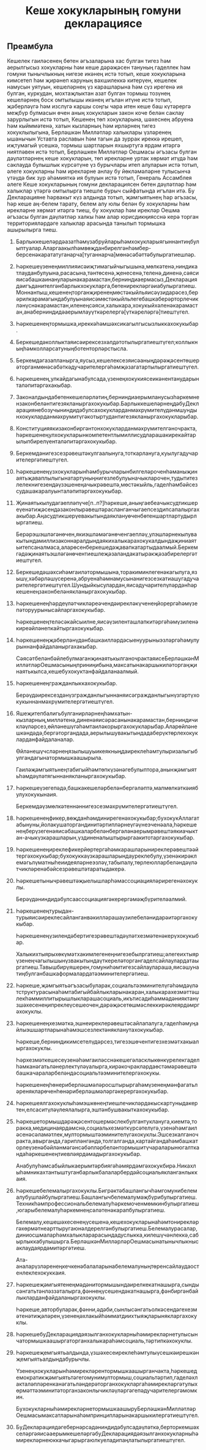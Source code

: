 <h1 align='center'>Кеше хокукларының гомуни декларациясе</h1>
<h2>Преамбула</h2>
<p>Кешелек гаиләсенең бөтен әгъзаларына хас булган тигез һәм аерылгысыз хокукларны һәм кеше дәрәҗәсен тануның гаделлек һәм гомуни тынычлыкның нигезе икәнең истә тотып,
кеше хокукларына кимсетеп һәм җирәнеп каруның вәхшилеккә китерүен, кешелек намусын уятуын, кешеләрнең үз карашларына һәм сүз ирегенә ия булган, куркудан, мохтаҗлыктан азат булган тормыш тозүнең кешеләрнең боск омтылышы икәнең игълан итүне истә тотып,
җәберләүгә һәм изслүгә каршы соңгы чара итен кеше баш күтәрергә меҗбүр булмасын өчен аның хокукларын закон коче белән саклау зарурлыгын истә тотып,
Кешенең төп хокукларына, шәхеснең абруена һәм кыйммәтенә, хатын кызларның һәм ирләрнең тигез хокуклылыгына, Берләшкән Милләтләр халыклары үзләренең ышанычын Уставта раславын һәм тагын да зуррак иреккә ирешеп, иҗтумагый үсешкә, тормыш шартларын яхшыртуга ярдәм итәргә ниятләвен истә тотып,
Берләшкен Милләтләр Оешмасы әгъзасы булган дәүләтләрнең кеше хокукларын, төп ирекләрне уртак хөрмәт итүдә һәм саклауда булышлык күрсәтүне үз бурычлары итеп алуларын истә тотып,
әлеге хокукларны һәм ирекләрне анлау бу йөкләмәләрне тулысынча үтәүдә бик зур әһәмияткә ия булуын истә тотып,
Генераль Ассамблея
әлеге Кеше хокукларының гомуни декларациясен бөтен дәүләтләр һәм халыклар үтәргә омтылырга тиешле бурыч сыйфатында игълан итә. Бу Декларацияне һәрвакыт күз алдында тотып, җәмгыятьнең һәр әгъзасы, һәр кеше аң-белем тарату, белем алу юлы белән бу хокукларны һәм ирекләрне хөрмәт итәргә тиеш, бу хокуклар һәм ирекләр Оешма әгъзасы булган дәүләтләр халкы һәм алар юрисдикңиясснә керә торган территорияләрдәге халыклар арасында танылып тормышка ашырылырга тиеш.</p>
<ol>
  <li>
    <p>Барлыккешеләрдәазатһәмүзабруйларыһәмхокукларыягыннантиңбулыптуалар.Аларгаакылһәмвөҗданбирелгәнһәмбер-берсенәкарататуганарча[туганнарча]мөнәсәбәттәбулыргатиешләр.</p>
  </li>
  <li>
    <p>Һәркешеүзенеңмиллияисәиҗтимагыйчыгышына,мөлкәтенә,ниндикатлауданбулуына,расасына,тәнтөсенә,җенесенә,теленә,диненә,сәясияисәбашкаинануларынакарамастан,берниндиаермасыз,Декларациядәигъданителгәнбарлыкхокукларга,бөтенирекләргәиабулыргатиеш.Моннантыш,кешенеңторганҗиренеңмөстәкыйльяисәүзидарәсез,берәрилкарамагындабулуынаяисәмөстәкыйльлегебашкаберәрторлечикләнүснәкарамастан,иленеңсәяси,халыкара,хокукыйхәленәкарамастан,анаберниндидәаерымлауүткәрелергә[үткәреләргә]тиештүгел.</p>
  </li>
  <li>
    <p>Һәркешенеңтормышка,иреккәһәмшәхсикагылгысызлыккахокукыбар.</p>
  </li>
  <li>
    <p>Беркешедәколлыктаяисәирексезхәлдәтотылыргатиештүгел;коллыкныңһәмколларсатуныңботенторләрстысла.</p>
  </li>
  <li>
    <p>Беркемдәгазапланырга,яусыз,кешелексезяисәаныңдәрәҗәсентөшерәторганмөнәсәбәткәдучарителергәһәмҗәзагатартылыргатиештүгел.</p>
  </li>
  <li>
    <p>Һәркешенең,улкайдагынабулсада,үзенеңхокукиясеикәнентанударынталәпитәргәхакыбар.</p>
  </li>
  <li>
    <p>Законалдындабөтенкешеләрләтиң,берниндиаерымланусызһәркемнензаконбеләнтигезякланыргахокукыбар.БарлыккешеләрнеңдәбуДекларациянебозучыниндидәбулсахокукларданмәхрүмителүдәнмшундынхокукларданмәхрумитүгәкотыртудантигезякланыргахокукларыбар.</p>
  </li>
  <li>
    <p>Конституцияякизаконбиргәнтонхокукларданмәхрүмителгәночракта,һәркешенеңулхокукларынкомпетентлымиллисудларашакирекайтарылыпбирелүенталәпитәргәхокукыбар.</p>
  </li>
  <li>
    <p>Беркемдәнигезсезрәвештәкулгаалынуга,тоткарлануга,куылугадучарителергәтиештүгел.</p>
  </li>
  <li>
    <p>Һәркешенеңүзхокукларынһәмбурычларынбилгеләроченһәманыҗинаятьҗаваплылыгынатартуныңнигезлебулуыначыкларочен,тудытитезлелекнигезендәүзэшенеңачыкрәвештә,мөстәкыйль,гаделһәмбәйсезсудашакаралуынталәпитәргәхокукыбар.</p>
  </li>
  <li>
    <p>Җинаятькылудагаепләпүче[п..п?]һәркеше,аныңгаебеачыксудтикшереүенәтиҗәсендәзаконлырәвештәрасланганчыгаепсездипсапалыргахакыбар.Аңасудтикшерүевакытындаяклануөченбөтеншартлартудырлыргатиеш.</p>
    <p>Берәрэшэшләгәнөчен,якиэшләмәгәнөченгаепләү,улэшләрнекылувакытындамиллизаконнаралдындаякихалыкарахокукалдындаҗиниаятьитепсаналмаса,аларөсенберкешедәҗавапкатартыдаалмый.Беркемгәдәҗинаятьэшләгәнөчентиешлеҗәзаландакатыракҗәзабирелергәтиештүгел.</p>
  </li>
  <li>
    <p>Беркешедәшәхсиһәмгаиләтормышына,торакиминлегенәкагылуга,язышү,хәбәрләшүсеренә,абруенаһәмнамусынанигезсезкатиашугадучарителергәтиештүгел.Шундыйкысулардан,яисәдучарителүләрдәнһәркешенеңзаконбеләнякланыргахокукыбар.</p>
  </li>
  <li>
    <p>Һәркешенеңһәрдеүләтчикләреәчендәирекләкүченеңйорергәһәмүзепәторуурынысайларгахокукыбар.</p>
    <p>Һәркешенеңтеләсәкайсыилне,яисәүзиленташлапкитәргәһәмүзиленәкиреәйләнепкайтыргахокукыбар.</p>
  </li>
  <li>
    <p>Һәркешенеңҗәберләнүдәнбашкаилләрдәсыенуурыныэзләргәһәмулурыннанфайдаланыргахакыбар.</p>
    <p>СәясәтбеләнбәйлебулмаганҗинаятькылганочрактаяисеБерләшкәнМилләтләрОешмасыныңприниңибына,максатынакаршыкиләторгаңҗинаятькылса,кешебухокуктанфайдаланаалмый.</p>
  </li>
  <li>
    <p>Һәркешенеңгражданлыккахокукыбар.</p>
    <p>Берәүдәирексездәнүзгражданлыгыннаняисәгражданлыгынүзгәртүхокукыннанмәхрүмителергәтиештүгел.</p>
  </li>
  <li>
    <p>Яшеҗитепбалигьбулганирләрнеңһәмхатын-кызларның,милләтенә,диненәяисәрасанынакарамастан,берниндичикләүләрсез,өйләнешүгәһәмтаиләкорыргахокукларыбар.Аларөйләнешкәндәдә,бергәторгандада,аерылышувакытындадаберүктөрлехокукларданфайдаланалар.</p>
    <p>Өйләнешүчсләрнеңязылышуыикеякныңдаиреклеһәмтулыризалыгыбулгандагынатормышкаашырыла.</p>
    <p>Гаиләҗәмгыятьнеңтабигыйһәмтөпкүзәнәгебулыптора,анынҗәмгыятьһәмдәүләтягыннанякланыргахокукыбар.</p>
  </li>
  <li>
    <p>Һәркешеүзегепәдә,башкакешеләрбеләнбергәләптә,малмөлкәткәиябулухокукынаия.</p>
    <p>Беркемдәүзмөлкәтеннәннигезсезмәхрүмителергәтиештүгел.</p>
  </li>
  <li>
    <p>Һәркешенеңфикер,вөҗданһәмдинирегенәхокукыбар;бухокукАллагатабынуны,йолакушаторгандинитәртипләрнеүгәүнеэченәала,һәркешенеңберүзегенәяисәбашкаларбеләнбергәләнаерымрәвештәякиачыктан-ачыкүзкарашларын,үздиненалыштырыргаакитотаргахокукыбар.</p>
  </li>
  <li>
    <p>Һәркешенеңиреклефикерйөртергәһәмкарашларыниреклерәвештәәйтергәхокукыбар;бухокуккаүзкарашларындауреклебулу,үзенәкирәклемәгьлүматныһеиидеяләрнеэзләү,табыпалу,төрлеюлларбеләндәүләтчикләренәбәйсезрәвештәтаратыдакерә.</p>
  </li>
  <li>
    <p>Һәркешетынычрәвештәҗыелышларһәмассоциацияләрирегенәхокуклы.</p>
    <p>Берәүдәниндидәбулсаассоциациягәкерергәмәҗбүрителәалмий.</p>
  </li>
  <li>
    <p>Һәркешенеңтурыдан-турыяисәиреклесайланганвәкилләрашаүзилебеләнидарәитәргәхокукыбар.</p>
    <p>Һәркешенеңүзилендәбертигезрәвештәдәүләтхезмәтенәкерүхокукыбар.</p>
    <p>Халыкихтыярыхөкүмәтхакимлегенеңнигезебылргатиеш;әлегеихтыярүзенеңчагылышынүзвакытындаүткереләторгангаделсайлаулардатаыргатиеш.Тавышбирүяшерен,гомуниһәмтигезсайлаулараша,яисәшунатиңбулганбашкаформалардатәэминителергәтиеш.</p>
  </li>
  <li>
    <p>Һәркеше,җәмгыятьәгъзасыбуларак,социальтәэминителүгәһәмдәүләтструктурасынаһәмтабигыйбайлыкларынакаран,халыкарахезмәттәшлекһәммиллитырышлыкларашасоциаль,икътисадиһәммәдәнияктанүзшәхесенеңипреклеүсешеочен,дәрәҗәсетөшмәслеккирәклеярдәмргәхокуклы.</p>
  </li>
  <li>
    <p>Һәркешенеңхезмәткә,эшнеиреклерәвештәсайлапалуга,гаделһәмуңайлыэшшартларынаһәмэшсезлектәнякланутахокукыбар.</p>
    <p>Һәркеше,берниндикимсетелүдәрсез,тигезэшөчентигезхезмәтхакыалыргахокуклы.</p>
    <p>Һәрхезмәткешесеүзенәһәмгаиләсснәкешегәласклыкөнкүрелекгаделһәмканәгатьләнерлектүләүалырга,кирәкочраклардаөстәмәрәвештәбашкачараларбеләндәсоциальтәэминителергәхокукы.</p>
    <p>Һәркешенеңһөнериберләшмәләросштырыргаһәмүзенеңмәнфагатьләренякларөченһөнәриберләшмәләргәкерергәхокукыбар.</p>
  </li>
  <li>
    <p>Һәркешеялгахокуклыһәмэшкөнеңтиешлечикләрдәкыскартуныдакертен,елсаситүләүлеялалырга,эштәнбушвакыткахокукыбар.</p>
  </li>
  <li>
    <p>Һәркешетормышдәрәҗәсентошермәслекбулгантуклануга,киемтә,торакка,медицинаярдәмснә,социальхезмәткүрсәтелүгә,үзенәһәмгаиләсенәсәламәтлек,мултормыштәэминителүгәхокуклы.Эшсезкалганочракта,авырганда,гарипләнгәндә,толгалганда,картайгандаһәмбашкаторлеүзенәбәйләнмәгәнсәбәпләрбеләнтормышитүчараларынюгалткандаһәркешенеңтиевләярдәмадыргахокукыбар.</p>
    <p>Анабулуһәмсабыйлыкаерымтәрбиягәһәмярдәмгәхокукбирә.Никахлыһәмникахтантыштуганбарлыкбалаларбердәйсоциальякланганлыккаия.</p>
  </li>
  <li>
    <p>Һәркешебелемалыргахокуклы.Бигрәктәбашлангычһәмгомунибелемалубушлайбулыргатиеш.Башлангычбелемалумәҗбүрибулыргатиеш.Техникһәмпрофессиональбелемалуһәркемоченмөмкинбулыргатиеш,югарыбелемалуһәркемнеңсәләтенәкарапбулыргатиеш.</p>
    <p>Белемалу,кешешәхесенеңүсешенә,кешехокукларынаһәмтонирекләргәхөрмәтнеарттыругаюнәлдерелгәнбулыргатиеш.Белемалурасалар,диниосшмаларһәмхалыкларарасындадуслыкка,килешүчәнлеккә,сабырлыккабулышырга.БерләшкәнМилләрләрОешмасынатынычлыкнысаклаудаярдәмитәргәтиеш.</p>
    <p>Ата-аналарүзләренеңкечкенәбалаларынабелемалуныңтөренсайлаудаостенлеклехокуккаия.</p>
  </li>
  <li>
    <p>Һәркешеҗәмгыятенеңмәдәнитормышындаирелкекатнашырга,сындысәнгатьтәнләззәталырга,фәннеңүсешендәкатнашырга,фәнбиргәнбайлыкларданфайдаланыргахокуклы.</p>
    <p>Һәркеше,авторбуларак,фәнни,әдәби,сынлысәнгатьолкәсендәгехезмәтенәтиҗәләрен,үзенеңәхлакыйһәмматдиихтыяҗларынякларгахокуклы.</p>
  </li>
  <li>
    <p>ҺәркешебуДекларациядәязылганхокукларныһәмирекләрнетулысынчатормышкаашыргаторганхалыкараһәмсоциаль,тәртипкәхокуклы.</p>
  </li>
  <li>
    <p>Һәркешеҗемгыятьалдында,үзшәхесеиреклеһәмтулыүсешкәирешкәнҗемгыятьалдындабурычлы.</p>
    <p>Үзенеңхокукларынһәмирекләрентормышкаашырганчакта,һәркешедемократикҗәмгыятьтәгегомунимултормыш,социальтәртип,гаделәхлакталәпләренканәгатьләндерәторганхокукларгаһәмирекләргәтулыхөрмәттәэминитәторганзаконлычикләүләргәгепәдучарителергәмомкин.</p>
    <p>БухокукларныһәмирекләрнетормышкаашыруБерләшкәнМилләтләрОешмасымаксатларынаһәмпринципларынакаршыкилергәтиештүгел.</p>
  </li>
  <li>
    <p>БуДекларациядәгебернәрсәдәниндидәбулсадәүләткә,берторкемшәхселәргәяисәаерымкешеләргәбуДекларациядәязылганхокукларныһәмирекләрнеюккачыгарыргаюлкуеладипаңлатылыргатиештүгел.</p>
  </li>
</ol>